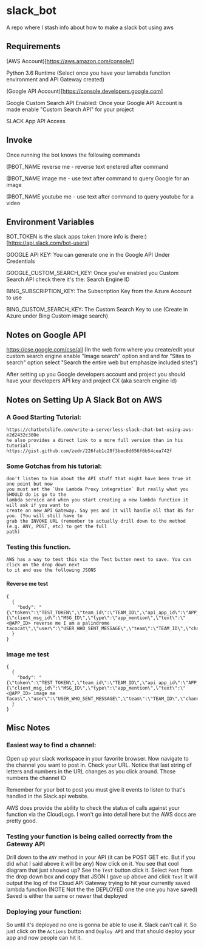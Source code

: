 # slack_bot
A repo where I stash info about how to make a slack bot using aws

## Requirements
  (AWS Account)[https://aws.amazon.com/console/]
  
  Python 3.6 Runtime (Select once you have your lamabda function environment and API Gateway created)
  
  (Google API Account)[https://console.developers.google.com]
  
  Google Custom Search API Enabled: Once your Google API Account is made enable "Custom Search API" for your project
  
  SLACK App API Access
  
## Invoke
  Once running the bot knows the following commands
  
  @BOT_NAME reverse me - reverse text enetered after command
  
  @BOT_NAME image me - use text after command to query Google for an image
  
  @BOT_NAME youtube me - use text after command to query youtube for a video
  
## Environment Variables
  BOT_TOKEN is the slack apps token (more info is (here:)[https://api.slack.com/bot-users]
  
  GOOGLE API KEY: You can generate one in the Google API Under Credentials
  
  GOOGLE_CUSTOM_SEARCH_KEY: Once you've enabled you Custom Search API check there it's the: Search Engine ID

  BING_SUBSCRIPTION_KEY: The Subscription Key from the Azure Account to use

  BING_CUSTOM_SEARCH_KEY: The Custom Search Key to use (Create in Azure under Bing Custom image search)

## Notes on Google API
  https://cse.google.com/cse/all (In the web form where you create/edit your custom search engine enable "Image search" option and and for "Sites to search" option select "Search the entire web but emphasize included sites")

  After setting up you Google developers account and project you should have your developers API key and project CX (aka search engine id)

## Notes on Setting Up A Slack Bot on AWS
  ### A Good Starting Tutorial:
    https://chatbotslife.com/write-a-serverless-slack-chat-bot-using-aws-e2d2432c380e
    he also provides a direct link to a more full version than in his tutorial:
    https://gist.github.com/zedr/226fab1c28f3bec8d656f6b54cea742f

  ### Some Gotchas from his tutorial:
    don't listen to him about the API stuff that might have been true at one point but now
    you must set the `Use Lambda Proxy integration` But really what you SHOULD do is go to the
    lambda service and when you start creating a new lambda function it will ask if you want to
    create an new API Gateway. Say yes and it will handle all that BS for you. (You will still have to
    grab the INVOKE URL (remember to actually drill down to the method (e.g. ANY, POST, etc) to get the full
    path)

  ### Testing this function.
    AWS has a way to test this via the Test button next to save. You can click on the drop down next
    to it and use the following JSONS
  #### Reverse me test
  ```
  {
    {
      "body": "{\"token\":\"TEST_TOKEN\",\"team_id\":\"TEAM_ID\",\"api_app_id\":\"APP_ID\",\"event\":{\"client_msg_id\":\"MSG_ID\",\"type\":\"app_mention\",\"text\":\"<@APP_ID> reverse me I am a palindrome tacocat\",\"user\":\"USER_WHO_SENT_MESSAGE\",\"team\":\"TEAM_ID\",\"channel\":\"CHANNEL_ID\"},\"type\":\"event_callback\",\"event_id\":\"EVENT_ID\"}"
    }
  }
  ```
  ### Image me test
  ```
  {
    {
      "body": "{\"token\":\"TEST_TOKEN\",\"team_id\":\"TEAM_ID\",\"api_app_id\":\"APP_ID\",\"event\":{\"client_msg_id\":\"MSG_ID\",\"type\":\"app_mention\",\"text\":\"<@APP_ID> image me Tacos\",\"user\":\"USER_WHO_SENT_MESSAGE\",\"team\":\"TEAM_ID\",\"channel\":\"CHANNEL_ID\"},\"type\":\"event_callback\",\"event_id\":\"EVENT_ID\"}"
    }
  }
  ```

## Misc Notes
  ### Easiest way to find a channel: 
  Open up your slack workspace in your favorite browser. Now navigate to the
  channel you want to post in. Check your URL. Notice that last string of letters and numbers in the URL changes as you click
  around. Those numbers the channel ID

  Remember for your bot to post you must give it events to listen to that's handled in the Slack.api website.

  AWS does provide the ability to check the status of calls against your function via the CloudLogs. I won't go into detail here but the AWS docs are pretty good.

  ### Testing your function is being called correctly from the Gateway API
  Drill down to the `ANY` method in your API (it can be POST GET etc. But if you did what I said above it will be any) Now click
  on it. You see that cool diagram that just showed up? See the `Test` button click it. Select `Post` from the drop down box and copy that JSON I gave up above and click `Test` It will output the log of the Cloud API Gateway trying to hit your currently saved lambda function (NOTE Not the the DEPLOYED one the one you have saved) Saved is either the same or newer that deployed

  ### Deploying your function:
  So until it's deployed no one is gonna be able to use it. Slack can't call it. So just click on the `Actions` button and `Deploy API`
  and that should deploy your app and now people can hit it.
